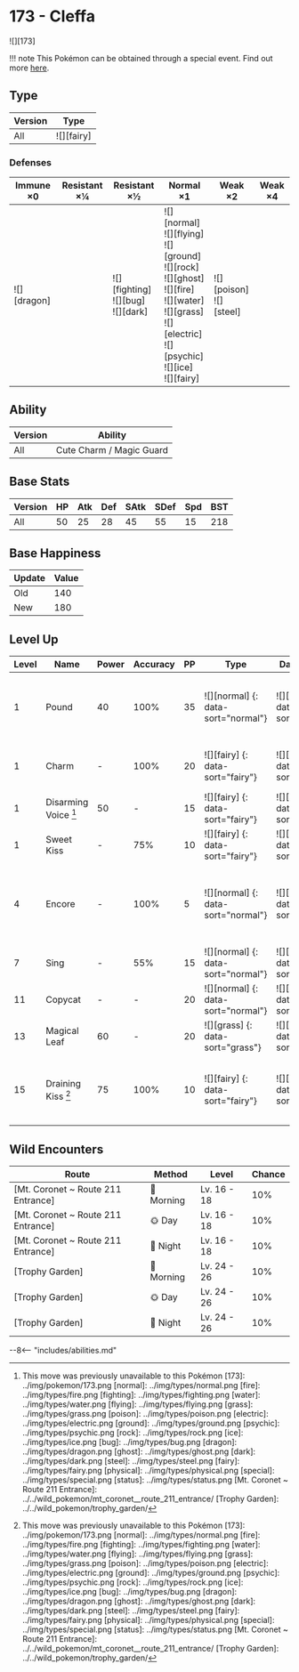 # 173 - Cleffa
![][173]

!!! note
    This Pokémon can be obtained through a special event. Find out more [here](../../special_events/#baby-pokemon-egg-gift).

## Type

Version | Type
---     | ---
All     | ![][fairy]

### Defenses

Immune ×0       | Resistant ×¼ | Resistant ×½                               | Normal ×1                                                                                                                                                                    | Weak ×2                       | Weak ×4
---             | ---          | ---                                        | ---                                                                                                                                                                          | ---                           | ---
![][dragon]<br> | &nbsp;       | ![][fighting]<br>![][bug]<br>![][dark]<br> | ![][normal]<br>![][flying]<br>![][ground]<br>![][rock]<br>![][ghost]<br>![][fire]<br>![][water]<br>![][grass]<br>![][electric]<br>![][psychic]<br>![][ice]<br>![][fairy]<br> | ![][poison]<br>![][steel]<br> | &nbsp;

## Ability

Version | Ability
---     | ---
All     | Cute Charm / Magic Guard

## Base Stats

Version | HP  | Atk | Def | SAtk | SDef | Spd | BST
---     | --- | --- | --- | ---  | ---  | --- | ---
All     | 50  | 25  | 28  | 45   | 55   | 15  | 218

## Base Happiness

Update | Value
---    | ---
Old    | 140
New    | 180

## Level Up

Level | Name                 | Power | Accuracy | PP  | Type                               | Damage Class                           | Description
---   | ---                  | ---   | ---      | --- | ---                                | ---                                    | ---
1     | Pound                | 40    | 100%     | 35  | ![][normal] {: data-sort="normal"} | ![][physical] {: data-sort="physical"} | Inflicts regular damage with no additional effect.
1     | Charm                | -     | 100%     | 20  | ![][fairy] {: data-sort="fairy"}   | ![][status] {: data-sort="status"}     | Lowers the target's Attack by two stages.
1     | Disarming Voice [^1] | 50    | -        | 15  | ![][fairy] {: data-sort="fairy"}   | ![][special] {: data-sort="special"}   | Never misses.
1     | Sweet Kiss           | -     | 75%      | 10  | ![][fairy] {: data-sort="fairy"}   | ![][status] {: data-sort="status"}     | Confuses the target.
4     | Encore               | -     | 100%     | 5   | ![][normal] {: data-sort="normal"} | ![][status] {: data-sort="status"}     | Forces the target to repeat its last used move every turn for 2 to 6 turns.
7     | Sing                 | -     | 55%      | 15  | ![][normal] {: data-sort="normal"} | ![][status] {: data-sort="status"}     | Puts the target to sleep.
11    | Copycat              | -     | -        | 20  | ![][normal] {: data-sort="normal"} | ![][status] {: data-sort="status"}     | Uses the target's last used move.
13    | Magical Leaf         | 60    | -        | 20  | ![][grass] {: data-sort="grass"}   | ![][special] {: data-sort="special"}   | Never misses.
15    | Draining Kiss [^1]   | 75    | 100%     | 10  | ![][fairy] {: data-sort="fairy"}   | ![][special] {: data-sort="special"}   | Drains 50% of the damage inflicted to heal the user.

## Wild Encounters

Route                              | Method    | Level       | Chance
---                                | ---       | ---         | ---
[Mt. Coronet ~ Route 211 Entrance] | 🌅 Morning | Lv. 16 - 18 | 10%
[Mt. Coronet ~ Route 211 Entrance] | 🌞 Day     | Lv. 16 - 18 | 10%
[Mt. Coronet ~ Route 211 Entrance] | 🌙 Night   | Lv. 16 - 18 | 10%
[Trophy Garden]                    | 🌅 Morning | Lv. 24 - 26 | 10%
[Trophy Garden]                    | 🌞 Day     | Lv. 24 - 26 | 10%
[Trophy Garden]                    | 🌙 Night   | Lv. 24 - 26 | 10%

--8<-- "includes/abilities.md"

[^1]: This move was previously unavailable to this Pokémon
[173]: ../img/pokemon/173.png
[normal]: ../img/types/normal.png
[fire]: ../img/types/fire.png
[fighting]: ../img/types/fighting.png
[water]: ../img/types/water.png
[flying]: ../img/types/flying.png
[grass]: ../img/types/grass.png
[poison]: ../img/types/poison.png
[electric]: ../img/types/electric.png
[ground]: ../img/types/ground.png
[psychic]: ../img/types/psychic.png
[rock]: ../img/types/rock.png
[ice]: ../img/types/ice.png
[bug]: ../img/types/bug.png
[dragon]: ../img/types/dragon.png
[ghost]: ../img/types/ghost.png
[dark]: ../img/types/dark.png
[steel]: ../img/types/steel.png
[fairy]: ../img/types/fairy.png
[physical]: ../img/types/physical.png
[special]: ../img/types/special.png
[status]: ../img/types/status.png
[Mt. Coronet ~ Route 211 Entrance]: ../../wild_pokemon/mt_coronet__route_211_entrance/
[Trophy Garden]: ../../wild_pokemon/trophy_garden/
